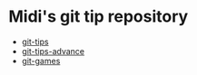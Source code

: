 # Midi's git tip repository
* [git-tips](git-tips.md)
* [git-tips-advance](git-tips-advance.md)
* [git-games](git-games.md)